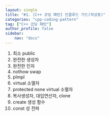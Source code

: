 ```yaml
---
layout: single
title: "#1. [C++ 코딩 패턴] 인클루드 가드(작성중)"
categories: "cpp-coding-pattern"
tag: ["C++ 코딩 패턴"]
author_profile: false
sidebar: 
    nav: "docs"
---
```


1. 최소 public
2. 완전한 생성자
3. 완전한 인자
4. nothow swap
5. pImpl
6. virtual 소멸자
7. protected none virtual 소멸자
8. 복사생성자, 대입연산자, clone
9. create 생성 함수
10. const 성 전파

